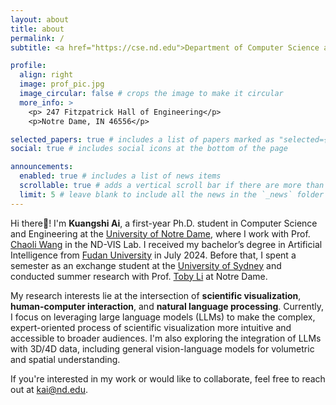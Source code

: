 ```yaml
---
layout: about
title: about
permalink: /
subtitle: <a href="https://cse.nd.edu">Department of Computer Science and Engineering</a>, <a href="https://nd.edu">University of Notre Dame</a>

profile:
  align: right
  image: prof_pic.jpg
  image_circular: false # crops the image to make it circular
  more_info: >
    <p> 247 Fitzpatrick Hall of Engineering</p>
    <p>Notre Dame, IN 46556</p>

selected_papers: true # includes a list of papers marked as "selected={true}"
social: true # includes social icons at the bottom of the page

announcements:
  enabled: true # includes a list of news items
  scrollable: true # adds a vertical scroll bar if there are more than 3 news items
  limit: 5 # leave blank to include all the news in the `_news` folder
---
```


Hi there👋! I'm **Kuangshi Ai**, a first-year Ph.D. student in Computer Science and Engineering at the [University of Notre Dame](https://www.nd.edu/), where I work with Prof. [Chaoli Wang](https://sites.nd.edu/chaoli-wang/) in the ND-VIS Lab. I received my bachelor’s degree in Artificial Intelligence from [Fudan University](https://www.fudan.edu.cn/en/) in July 2024. Before that, I spent a semester as an exchange student at the [University of Sydney](https://www.sydney.edu.au/) and conducted summer research with Prof. [Toby Li](https://toby.li/) at Notre Dame.

My research interests lie at the intersection of **scientific visualization**, **human-computer interaction**, and **natural language processing**. Currently, I focus on leveraging large language models (LLMs) to make the complex, expert-oriented process of scientific visualization more intuitive and accessible to broader audiences. I'm also exploring the integration of LLMs with 3D/4D data, including general vision-language models for volumetric and spatial understanding.

If you're interested in my work or would like to collaborate, feel free to reach out at [kai@nd.edu](mailto:kai@nd.edu).

<!-- Write your biography here. Tell the world about yourself. Link to your favorite [subreddit](http://reddit.com). You can put a picture in, too. The code is already in, just name your picture `prof_pic.jpg` and put it in the `img/` folder.

Put your address / P.O. box / other info right below your picture. You can also disable any of these elements by editing `profile` property of the YAML header of your `_pages/about.md`. Edit `_bibliography/papers.bib` and Jekyll will render your [publications page](/al-folio/publications/) automatically.

Link to your social media connections, too. This theme is set up to use [Font Awesome icons](https://fontawesome.com/) and [Academicons](https://jpswalsh.github.io/academicons/), like the ones below. Add your Facebook, Twitter, LinkedIn, Google Scholar, or just disable all of them. -->
